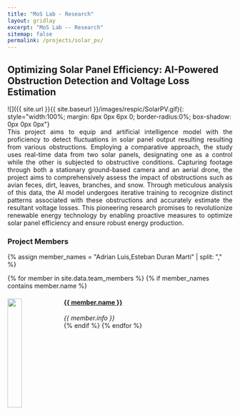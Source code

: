 ```yaml
---
title: "MoS Lab - Research"
layout: gridlay
excerpt: "MoS Lab -- Research"
sitemap: false
permalink: /projects/solar_pv/
---
```


## Optimizing Solar Panel Efficiency: AI-Powered Obstruction Detection and Voltage Loss Estimation

<div style="width:100%; align-items:center;justify-content:center; display:flex">
 ![]({{ site.url }}{{ site.baseurl }}/images/respic/SolarPV.gif){: style="width:100%;  margin: 6px 0px 6px 0; border-radius:0%; box-shadow: 0px 0px 0px"}
</div>
<div style="text-align: justify">
This project aims to equip and artificial intelligence model with the proficiency to detect fluctuations in solar panel output resulting resulting from various obstructions. Employing a comparative approach, the study uses real-time data from two solar panels, designating one as a control while the other is subjected to obstructive conditions. Capturing footage through both a stationary ground-based camera and an aerial drone, the project aims to comprehensively assess the impact of obstructions such as avian feces, dirt, leaves, branches, and snow. Through meticulous analysis of this data, the AI model undergoes iterative training to recognize distinct patterns associated with these obstructions and accurately estimate the resultant voltage losses. This pioneering research promises to revolutionize renewable energy technology by enabling proactive measures to optimize solar panel efficiency and ensure robust energy production. 
</div>

### Project Members 

{% assign member_names = "Adrian Luis,Esteban Duran Marti" | split: "," %}

{% for member in site.data.team_members %}
{% if member_names contains member.name %}
<div class="col-sm-6 clearfix">
  <img src="{{ site.url }}{{ site.baseurl }}/images/teampic/{{ member.photo }}" class="img-responsive" width="25%" style="float: left" />
  <h4><a href="{{ site.url }}{{ site.baseurl }}/team/{{ member.url }}" class="off">{{ member.name }}</a></h4>
  <i>{{ member.info }}</i>
</div>
{% endif %}
{% endfor %}